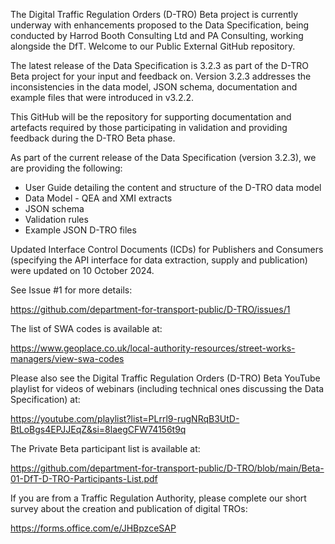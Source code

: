 The Digital Traffic Regulation Orders (D-TRO) Beta project is currently underway with enhancements proposed to the Data Specification, being conducted by Harrod Booth Consulting Ltd and PA Consulting, working alongside the DfT. Welcome to our Public External GitHub repository.
 
The latest release of the Data Specification is 3.2.3 as part of the D-TRO Beta project for your input and feedback on. Version 3.2.3 addresses the inconsistencies in the data model, JSON schema, documentation and example files that were introduced in v3.2.2. 

This GitHub will be the repository for supporting documentation and artefacts required by those participating in validation and providing feedback during the D-TRO Beta phase.
 
As part of the current release of the Data Specification (version 3.2.3), we are providing the following:
 
- User Guide detailing the content and structure of the D-TRO data model
- Data Model - QEA and XMI extracts
- JSON schema
- Validation rules
- Example JSON D-TRO files

Updated Interface Control Documents (ICDs) for Publishers and Consumers (specifying the API interface for data extraction, supply and publication) were updated on 10 October 2024. 

See Issue #1 for more details:

https://github.com/department-for-transport-public/D-TRO/issues/1

The list of SWA codes is available at:

https://www.geoplace.co.uk/local-authority-resources/street-works-managers/view-swa-codes

Please also see the Digital Traffic Regulation Orders (D-TRO) Beta YouTube playlist for videos of webinars (including technical ones discussing the Data Specification) at:
 
https://youtube.com/playlist?list=PLrrl9-rugNRqB3UtD-BtLoBgs4EPJJEqZ&si=8laegCFW74156t9q

The Private Beta participant list is available at:

https://github.com/department-for-transport-public/D-TRO/blob/main/Beta-01-DfT-D-TRO-Participants-List.pdf

If you are from a Traffic Regulation Authority, please complete our short survey about the creation and publication of digital TROs:

https://forms.office.com/e/JHBpzceSAP
